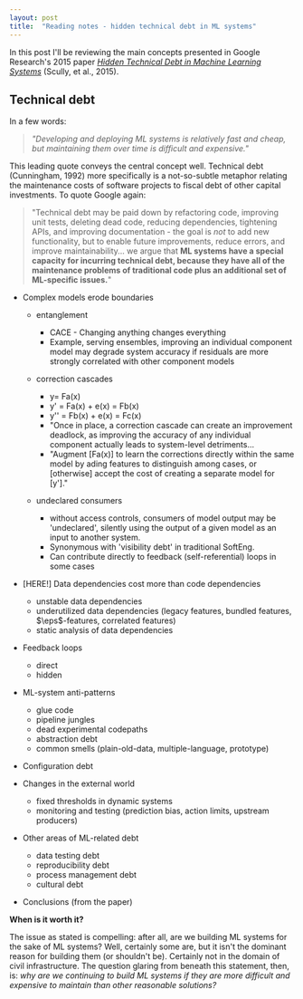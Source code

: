 ```yaml
---
layout: post
title:  "Reading notes - hidden technical debt in ML systems"
---
```


In this post I'll be reviewing the main concepts presented in Google Research's 2015 paper [*Hidden Technical Debt in Machine Learning Systems*](https://papers.nips.cc/paper/2015/file/86df7dcfd896fcaf2674f757a2463eba-Paper.pdf) (Scully, et al., 2015). 

## Technical debt
In a few words:

> *"Developing and deploying ML systems is relatively fast and cheap, but maintaining them over time is difficult and expensive."*

This leading quote conveys the central concept well. Technical debt (Cunningham, 1992) more specifically is a not-so-subtle metaphor relating the maintenance costs of software projects to fiscal debt of other capital investments. To quote Google again: 

> "Technical debt may be paid down by refactoring code, improving unit tests, deleting dead code, reducing dependencies, tightening APIs, and improving documentation - the goal is *not* to add new functionality, but to enable future improvements, reduce errors, and improve maintainability... we argue that **ML systems have a special capacity for incurring technical debt, because they have all of the maintenance problems of traditional code plus an additional set of ML-specific issues.**" 

-  Complex models erode boundaries
    -  entanglement
		-  CACE - Changing anything changes everything
		-  Example, serving ensembles, improving an individual component model may degrade system accuracy if residuals are more strongly correlated with other component models

    -  correction cascades
		-  y= Fa(x)
		-  y' = Fa(x) + e(x) = Fb(x)
		-  y'' = Fb(x) + e(x) = Fc(x)
		-  "Once in place, a correction cascade can create an improvement deadlock, as improving the accuracy of any individual component actually leads to system-level detriments...
		-  "Augment [Fa(x)] to learn the corrections directly within the same model by ading features to distinguish among cases, or [otherwise] accept the cost of creating a separate model for [y']."
    -  undeclared consumers 
		- without access controls, consumers of model output may be 'undeclared', silently using the output of a given model as an input to another system. 
		-  Synonymous with 'visibility debt' in traditional SoftEng. 
		-  Can contribute directly to feedback (self-referential) loops in some cases

-  [HERE!] Data dependencies cost more than code dependencies
    -  unstable data dependencies
    -  underutilized data dependencies (legacy features, bundled features, $\eps$-features, correlated features)
    -  static analysis of data dependencies
-  Feedback loops
    -  direct
    -  hidden
-  ML-system anti-patterns
    -  glue code
    -  pipeline jungles
    -  dead experimental codepaths
    -  abstraction debt
    -  common smells (plain-old-data, multiple-language, prototype)
-  Configuration debt
-  Changes in the external world
    -  fixed thresholds in dynamic systems
    -  monitoring and testing (prediction bias, action limits, upstream producers)
-  Other areas of ML-related debt
    -  data testing debt
    -  reproducibility debt
    -  process management debt
    -  cultural debt
-  Conclusions (from the paper)

**When is it worth it?**

The issue as stated is compelling: after all, are we building ML systems for the sake of ML systems? Well, certainly some are, but it isn't the dominant reason for building them (or shouldn't be). Certainly not in the domain of civil infrastructure. The question glaring from beneath this statement, then, is: *why are we continuing to build ML systems if they are more difficult and expensive to maintain than other reasonable solutions?*
